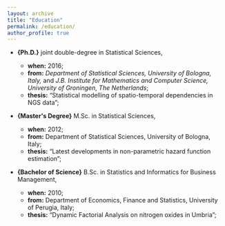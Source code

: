 ```yaml
---
layout: archive
title: "Education"
permalink: /education/
author_profile: true
---
```


+ **{Ph.D.}** joint double-degree in Statistical Sciences,
  - **when:** 2016;
  - **from:** *Department of Statistical Sciences, University of Bologna, Italy,* and *J.B. Institute for Mathematics and Computer Science, University of Groningen, The Netherlands*;
  - **thesis:** “Statistical modelling of spatio-temporal dependencies in NGS data”;

+ **{Master's Degree}** M.Sc. in Statistical Sciences,
  - **when:** 2012;
  - **from:** Department of Statistical Sciences, University of Bologna, Italy;
  - **thesis:** “Latest developments in non-parametric hazard function estimation”;

+ **{Bachelor of Science}** B.Sc. in Statistics and Informatics for Business Management,
  - **when:** 2010;
  - **from:** Department of Economics, Finance and Statistics, University of Perugia, Italy;
  - **thesis:** “Dynamic Factorial Analysis on nitrogen oxides in Umbria”;
